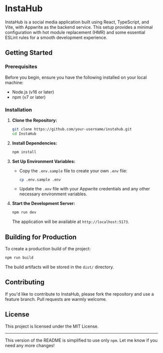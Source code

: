 # InstaHub

InstaHub is a social media application built using React, TypeScript, and Vite, with Appwrite as the backend service. This setup provides a minimal configuration with hot module replacement (HMR) and some essential ESLint rules for a smooth development experience.

## Getting Started

### Prerequisites

Before you begin, ensure you have the following installed on your local machine:

- Node.js (v16 or later)
- npm (v7 or later)

### Installation

1. **Clone the Repository:**

   ```bash
   git clone https://github.com/your-username/instahub.git
   cd InstaHub
   ```

2. **Install Dependencies:**

   ```bash
   npm install
   ```

3. **Set Up Environment Variables:**

   - Copy the `.env.sample` file to create your own `.env` file:

     ```bash
     cp .env.sample .env
     ```

   - Update the `.env` file with your Appwrite credentials and any other necessary environment variables.

4. **Start the Development Server:**

   ```bash
   npm run dev
   ```

   The application will be available at `http://localhost:5173`.

## Building for Production

To create a production build of the project:

```bash
npm run build
```

The build artifacts will be stored in the `dist/` directory.


## Contributing

If you'd like to contribute to InstaHub, please fork the repository and use a feature branch. Pull requests are warmly welcome.

## License

This project is licensed under the MIT License.

---

This version of the README is simplified to use only `npm`. Let me know if you need any more changes!